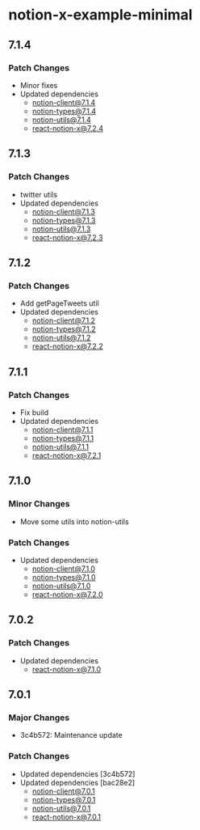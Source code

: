 # notion-x-example-minimal

## 7.1.4

### Patch Changes

- Minor fixes
- Updated dependencies
  - notion-client@7.1.4
  - notion-types@7.1.4
  - notion-utils@7.1.4
  - react-notion-x@7.2.4

## 7.1.3

### Patch Changes

- twitter utils
- Updated dependencies
  - notion-client@7.1.3
  - notion-types@7.1.3
  - notion-utils@7.1.3
  - react-notion-x@7.2.3

## 7.1.2

### Patch Changes

- Add getPageTweets util
- Updated dependencies
  - notion-client@7.1.2
  - notion-types@7.1.2
  - notion-utils@7.1.2
  - react-notion-x@7.2.2

## 7.1.1

### Patch Changes

- Fix build
- Updated dependencies
  - notion-client@7.1.1
  - notion-types@7.1.1
  - notion-utils@7.1.1
  - react-notion-x@7.2.1

## 7.1.0

### Minor Changes

- Move some utils into notion-utils

### Patch Changes

- Updated dependencies
  - notion-client@7.1.0
  - notion-types@7.1.0
  - notion-utils@7.1.0
  - react-notion-x@7.2.0

## 7.0.2

### Patch Changes

- Updated dependencies
  - react-notion-x@7.1.0

## 7.0.1

### Major Changes

- 3c4b572: Maintenance update

### Patch Changes

- Updated dependencies [3c4b572]
- Updated dependencies [bac28e2]
  - notion-client@7.0.1
  - notion-types@7.0.1
  - notion-utils@7.0.1
  - react-notion-x@7.0.1
